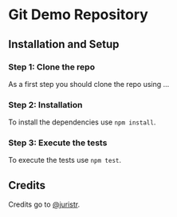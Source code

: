 # Git Demo Repository

## Installation and Setup

### Step 1: Clone the repo

As a first step you should clone the repo using ...

### Step 2: Installation

To install the dependencies use `npm install`.

### Step 3: Execute the tests

To execute the tests use `npm test`.

## Credits

Credits go to [@juristr](https://twitter.com/juristr).
